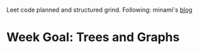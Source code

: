 Leet code planned and structured grind.
Following: minami's [blog](https://minami.bearblog.dev/dsa-prep-plan/)


# Week Goal: Trees and Graphs


